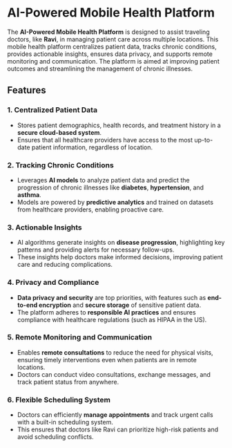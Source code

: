 # AI-Powered Mobile Health Platform

The **AI-Powered Mobile Health Platform** is designed to assist traveling doctors, like **Ravi**, in managing patient care across multiple locations. This mobile health platform centralizes patient data, tracks chronic conditions, provides actionable insights, ensures data privacy, and supports remote monitoring and communication. The platform is aimed at improving patient outcomes and streamlining the management of chronic illnesses.

## Features

### 1. **Centralized Patient Data**
- Stores patient demographics, health records, and treatment history in a **secure cloud-based system**.
- Ensures that all healthcare providers have access to the most up-to-date patient information, regardless of location.

### 2. **Tracking Chronic Conditions**
- Leverages **AI models** to analyze patient data and predict the progression of chronic illnesses like **diabetes**, **hypertension**, and **asthma**.
- Models are powered by **predictive analytics** and trained on datasets from healthcare providers, enabling proactive care.

### 3. **Actionable Insights**
- AI algorithms generate insights on **disease progression**, highlighting key patterns and providing alerts for necessary follow-ups.
- These insights help doctors make informed decisions, improving patient care and reducing complications.

### 4. **Privacy and Compliance**
- **Data privacy and security** are top priorities, with features such as **end-to-end encryption** and **secure storage** of sensitive patient data.
- The platform adheres to **responsible AI practices** and ensures compliance with healthcare regulations (such as HIPAA in the US).

### 5. **Remote Monitoring and Communication**
- Enables **remote consultations** to reduce the need for physical visits, ensuring timely interventions even when patients are in remote locations.
- Doctors can conduct video consultations, exchange messages, and track patient status from anywhere.

### 6. **Flexible Scheduling System**
- Doctors can efficiently **manage appointments** and track urgent calls with a built-in scheduling system.
- This ensures that doctors like Ravi can prioritize high-risk patients and avoid scheduling conflicts.
